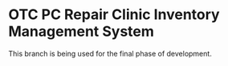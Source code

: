 # OTC PC Repair Clinic Inventory Management System
This branch is being used for the final phase of development.
